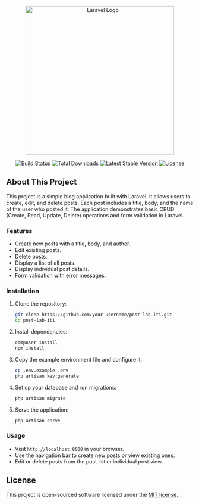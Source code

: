 <p align="center"><a href="https://laravel.com" target="_blank"><img src="https://raw.githubusercontent.com/laravel/art/master/logo-lockup/5%20SVG/2%20CMYK/1%20Full%20Color/laravel-logolockup-cmyk-red.svg" width="400" alt="Laravel Logo"></a></p>

<p align="center">
<a href="https://github.com/laravel/framework/actions"><img src="https://github.com/laravel/framework/workflows/tests/badge.svg" alt="Build Status"></a>
<a href="https://packagist.org/packages/laravel/framework"><img src="https://img.shields.io/packagist/dt/laravel/framework" alt="Total Downloads"></a>
<a href="https://packagist.org/packages/laravel/framework"><img src="https://img.shields.io/packagist/v/laravel/framework" alt="Latest Stable Version"></a>
<a href="https://packagist.org/packages/laravel/framework"><img src="https://img.shields.io/packagist/l/laravel/framework" alt="License"></a>
</p>

## About This Project

This project is a simple blog application built with Laravel. It allows users to create, edit, and delete posts. Each post includes a title, body, and the name of the user who posted it. The application demonstrates basic CRUD (Create, Read, Update, Delete) operations and form validation in Laravel.

### Features

- Create new posts with a title, body, and author.
- Edit existing posts.
- Delete posts.
- Display a list of all posts.
- Display individual post details.
- Form validation with error messages.

### Installation

1. Clone the repository:
    ```sh
    git clone https://github.com/your-username/post-lab-iti.git
    cd post-lab-iti
    ```

2. Install dependencies:
    ```sh
    composer install
    npm install
    ```

3. Copy the example environment file and configure it:
    ```sh
    cp .env.example .env
    php artisan key:generate
    ```

4. Set up your database and run migrations:
    ```sh
    php artisan migrate
    ```

5. Serve the application:
    ```sh
    php artisan serve
    ```

### Usage

- Visit `http://localhost:8000` in your browser.
- Use the navigation bar to create new posts or view existing ones.
- Edit or delete posts from the post list or individual post view.

## License

This project is open-sourced software licensed under the [MIT license](https://opensource.org/licenses/MIT).
